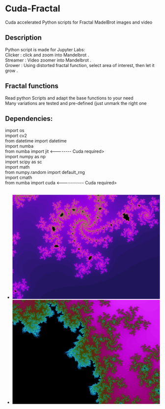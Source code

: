 # Cuda-Fractal
 Cuda accelerated Python scripts for Fractal MadelBrot images and video<br>
## Description
Python script is made for Jupyter Labs: <BR>
Clicker : click and zoom into Mandelbrot .<BR>
Streamer : Video zoomer into Mandelbrot .<BR>
Grower : Using distorted fractal function, select area of interest, then let it grow .<BR>
## Fractal functions
Read python Scripts and adapt the base functions to your need<br>
Many variations are tested and pre-defined (just unmark the right one<br>
## Dependencies:
import os <br>
import cv2 <br>
from datetime import datetime <br>
import numba <br>
from numba import jit  <-------- Cuda required> <br>
import numpy as np <br>
import scipy as sc <br>
import math <br>
from numpy.random import default_rng <br>
import cmath <br>
from numba import cuda <----------- Cuda required> <br> <br>
+ ![Board](/output/MandelZoom11.png?raw=false)<BR>
+ ![Board](/output/MandelZoom2.png?raw=false)<BR>




